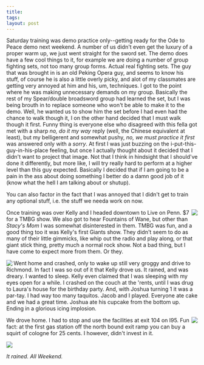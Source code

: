 ```yaml
---
title:  
tags: 
layout: post
---
```

Saturday training was demo practice only--getting ready for the Ode to Peace demo next weekend.  A number of us didn't even get the luxury of a proper warm up, we just went straight for the sword set.  The demo does have a few cool things to it, for example we are doing a number of group fighting sets, not too many group forms. Actual real fighting sets.  The guy that was brought in is an old Peking Opera guy, and seems to know his stuff, of course he is also a little overly picky, and alot of my classmates are getting very annoyed at him and his, um, techniques.  I got to the point where he was making unnecessary demands on my group.  Basically the rest of my Spear/double broadsword group had learned the set, but I was being brouth in to replace someone who won't be able to make it to the demo.  Well, he wanted us to show him the set before I had even had the chance to walk though it, I on the other hand decided that I must walk though it first.  Funny thing is everyone else who disagreed with this fella got met with a sharp _no, do it my way_ reply (well, the Chinese equivalent at least), but my belligerent and somewhat pushy, _no, we must  practice it first_ was answered only with a _sorry_.  At first I was just buzzing on the i-put-this-guy-in-his-place feeling, but once I actually thought about it decided that I didn't want to project that image.  Not that I think in hindsight that I should've done it differently, but more like, I will try really hard to perform at a higher level than this guy expected.  Basically I decided that if I am going to be a pain in the ass about doing something I better do a damn good job of it (know what the hell I am talking about or shutup). 







You can also factor in the fact that I was annoyed that I didn't get to train any optional stuff, i.e. the stuff we needa work on now.







<img src="http://fuzzymonk.com/photos/blog/image/595/liveonpenn.jpg" align="right" />Once training was over Kelly and I headed downtown to Live on Penn.  $7 for a TMBG show.  We also got to hear Fountains of Wane, but other than _Stacy's Mom_ I was somewhat disinterested in them.  TMBG was fun, and a good thing too it was Kelly's first Giants show.  They didn't seem to do as many of their little gimmicks, like whip out the radio and play along, or that giant stick thing, pretty much a normal rock show.  Not a bad thing, but I have come to expect more from them.  Or they. 







<img src="http://fuzzymonk.com/photos/blog/image/595/joshcake.jpg" align="left" />Went home and crashed, only to wake up still very groggy and drive to Richmond.  In fact I was so out of it that Kelly drove us.  It rained, and was dreary.  I wanted to sleep.  Kelly even claimed that I was sleeping with my eyes open for a while.  I crashed on the couch at the 'rents, until I was drug to Laura's house for the birthday party.  And, with Joshua turning 1 it was a par-tay.  I had way too many taquitos.  Jacob and I played.  Everyone ate cake and we had a great time.  Joshua ate his cupcake from the bottom up.  Ending in a glorious icing implosion. 











<img src="http://fuzzymonk.com/photos/blog/image/595/gasstationcologne.jpg" align="right"  />We drove home.  I had to stop and use the facilities at exit 104 on I95.  Fun fact: at the first gas station off the north bound exit ramp you can buy a squirt of cologne for 25 cents.  I however, didn't invest in it. 








<img src="http://fuzzymonk.com/photos/blog/image/595/kellyumbrella.jpg" />



_It rained.  All Weekend._













